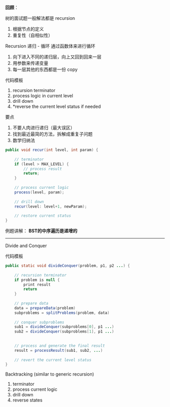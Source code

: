 **回顾**：

树的面试题一般解法都是 recursion
1. 根据节点的定义
2. 重复性（自相似性）

Recursion
递归 - 循环
通过函数体来进行循环

1. 向下进入不同的递归层，向上又回到回来一层
2. 用参数来传递变量
3. 每一层其他的东西都是一份 copy

代码模板
1. recursion terminator 
2. process logic in current level
3. drill down
4. *reverse the current level status if needed

要点
1. 不要人肉进行递归（最大误区）
2. 找到最近最简的方法，拆解成重复子问题
3. 数学归纳法


```java
public void recur(int level, int param) {
    
    // terminator
    if (level > MAX_LEVEL) {
        // process result
        return;
    }
    
    // process current logic
    process(level, param);
    
    // drill down
    recur(level: level+1, newParam);
    
    // restore current status
}

```

例题讲解：
**BST的中序遍历是递增的**

---

Divide and Conquer

代码模板

```java
public static void divideConquer(problem, p1, p2 ...) {
    
    // recursion terminator
    if problem is null { 
        print result 
        return 
    }
    
    // prepare data
    data = prepareData(problem)
    subproblems = splitProblems(problem, data)
    
    // conquer subproblems
    sub1 = divideConquer(subproblems[0], p1 ...)
    sub2 = divideConquer(subproblems[1], p1 ...)
    
    
    // process and generate the final result
    result = processResult(sub1, sub2, ...)
    
    // revert the current level status
}

```


Backtracking (similar to generic recursion)
1. terminator
2. process current logic
3. drill down
4. reverse states 